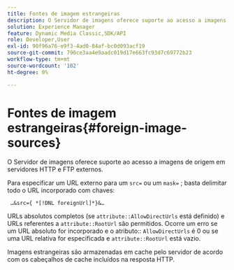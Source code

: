 ```yaml
---
title: Fontes de imagem estrangeiras
description: O Servidor de imagens oferece suporte ao acesso a imagens de origem em servidores HTTP e FTP externos.
solution: Experience Manager
feature: Dynamic Media Classic,SDK/API
role: Developer,User
exl-id: 90f96a76-e9f3-4ad0-84af-bc0d093acf19
source-git-commit: 790ce3aa4e9aadc019d17e663fc93d7c69772b23
workflow-type: tm+mt
source-wordcount: '102'
ht-degree: 0%

---
```


# Fontes de imagem estrangeiras{#foreign-image-sources}

O Servidor de imagens oferece suporte ao acesso a imagens de origem em servidores HTTP e FTP externos.

Para especificar um URL externo para um `src=` ou um `mask=` ; basta delimitar todo o URL incorporado com chaves:

` …&src={ *[!DNL foreignUrl]*}&…`

URLs absolutos completos (se `attribute::AllowDirectUrls` está definido) e URLs referentes a `attribute::RootUrl` são permitidos. Ocorre um erro se um URL absoluto for incorporado e o atributo:: `AllowDirectUrls` é 0 ou se uma URL relativa for especificada e `attribute::RootUrl` está vazio.

Imagens estrangeiras são armazenadas em cache pelo servidor de acordo com os cabeçalhos de cache incluídos na resposta HTTP.
